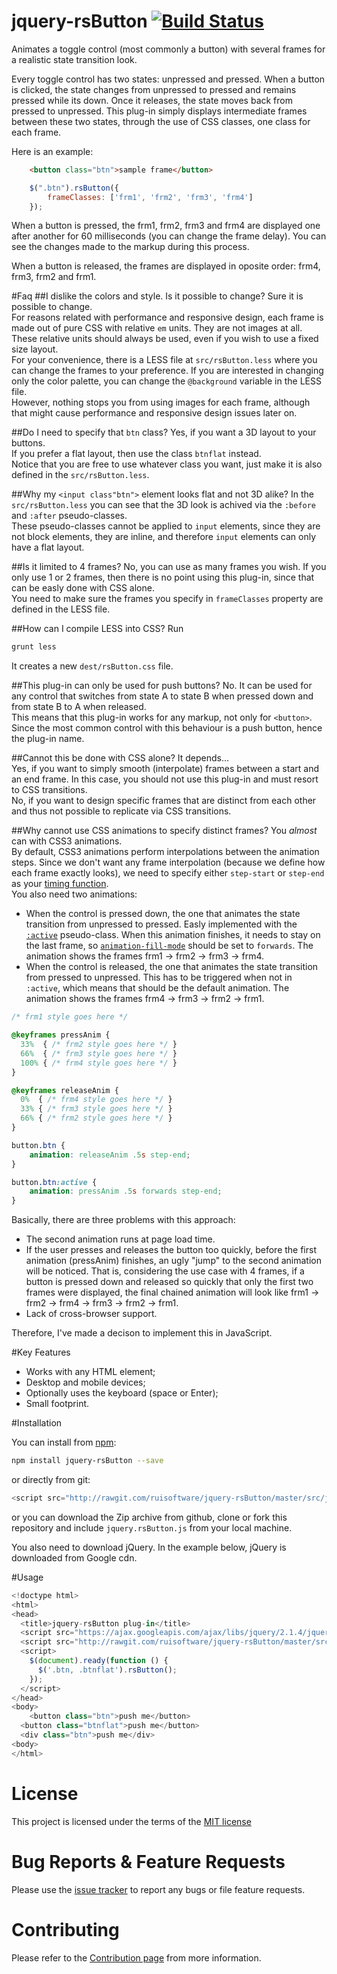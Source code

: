 # jquery-rsButton [![Build Status](https://travis-ci.org/ruisoftware/jquery-rsButton.svg?branch=master)](https://travis-ci.org/ruisoftware/jquery-rsButton)
Animates a toggle control (most commonly a button) with several frames for a realistic state transition look.

Every toggle control has two states: unpressed and pressed. When a button is clicked, the state changes from unpressed to pressed and remains pressed while its down. Once it releases, the state moves back from pressed to unpressed. This plug-in simply displays intermediate frames between these two states, through the use of CSS classes, one class for each frame.

Here is an example:
```html
	<button class="btn">sample frame</button>
```
```javascript
	$(".btn").rsButton({
		frameClasses: ['frm1', 'frm2', 'frm3', 'frm4']
	});
```
When a button is pressed, the frm1, frm2, frm3 and frm4 are displayed one after another for 60 milliseconds (you can change the frame delay).
You can see the changes made to the markup during this process.

When a button is released, the frames are displayed in oposite order: frm4, frm3, frm2 and frm1.

#Faq
##I dislike the colors and style. Is it possible to change?
Sure it is possible to change.  
For reasons related with performance and responsive design, each frame is made out of pure CSS with relative `em` units. They are not images at all. These relative units should always be used, even if you wish to use a fixed size layout.  
For your convenience, there is a LESS file at `src/rsButton.less` where you can change the frames to your preference. If you are interested in changing only the color palette, you can change the `@background` variable in the LESS file.  
However, nothing stops you from using images for each frame, although that might cause performance and responsive design issues later on.

##Do I need to specify that `btn` class?
Yes, if you want a 3D layout to your buttons.  
If you prefer a flat layout, then use the class `btnflat` instead.  
Notice that you are free to use whatever class you want, just make it is also defined in the `src/rsButton.less`.

##Why my `<input class"btn">` element looks flat and not 3D alike?
In the `src/rsButton.less` you can see that the 3D look is achived via the `:before` and `:after` pseudo-classes.  
These pseudo-classes cannot be applied to `input` elements, since they are not block elements, they are inline, and therefore `input` elements can only have a flat layout.

##Is it limited to 4 frames?
No, you can use as many frames you wish. If you only use 1 or 2 frames, then there is no point using this plug-in, since that can be easly done with CSS alone.  
You need to make sure the frames you specify in `frameClasses` property are defined in the LESS file.

##How can I compile LESS into CSS?
Run 
```bash
grunt less
```
It creates a new `dest/rsButton.css` file.

##This plug-in can only be used for push buttons?
No. It can be used for any control that switches from state A to state B when pressed down and from state B to A when released.  
This means that this plug-in works for any markup, not only for `<button>`.  
Since the most common control with this behaviour is a push button, hence the plug-in name.

##Cannot this be done with CSS alone?
It depends...  
Yes, if you want to simply smooth (interpolate) frames between a start and an end frame. In this case, you should not use this plug-in and must resort to CSS transitions.  
No, if you want to design specific frames that are distinct from each other and thus not possible to replicate via CSS transitions.

##Why cannot use CSS animations to specify distinct frames?
You *almost* can with CSS3 animations.  
By default, CSS3 animations perform interpolations between the animation steps. Since we don't want any frame interpolation (because we define how each frame exactly looks), we need to specify either `step-start` or `step-end` as your [timing function](https://developer.mozilla.org/ru/docs/Web/CSS/single-transition-timing-function#step-start).  
You also need two animations:
- When the control is pressed down, the one that animates the state transition from unpressed to pressed. Easly implemented with the [`:active`](https://developer.mozilla.org/en-US/docs/Web/CSS/:active) pseudo-class. When this animation finishes, it needs to stay on the last frame, so [`animation-fill-mode`](https://developer.mozilla.org/en-US/docs/Web/CSS/animation-fill-mode) should be set to `forwards`. The animation shows the frames frm1 -> frm2 -> frm3 -> frm4.
- When the control is released, the one that animates the state transition from pressed to unpressed. This has to be triggered when not in `:active`, which means that should be the default animation. The animation shows the frames frm4 -> frm3 -> frm2 -> frm1.
```css
/* frm1 style goes here */

@keyframes pressAnim {
  33%  { /* frm2 style goes here */ }
  66%  { /* frm3 style goes here */ }
  100% { /* frm4 style goes here */ }
}

@keyframes releaseAnim {
  0%  { /* frm4 style goes here */ }
  33% { /* frm3 style goes here */ }
  66% { /* frm2 style goes here */ }
}

button.btn {
	animation: releaseAnim .5s step-end;
}

button.btn:active {
	animation: pressAnim .5s forwards step-end;
}
```
Basically, there are three problems with this approach:
- The second animation runs at page load time.
- If the user presses and releases the button too quickly, before the first animation (pressAnim) finishes, an ugly "jump" to the second animation will be noticed. That is, considering the use case with 4 frames, if a button is pressed down and released so quickly that only the first two frames were displayed, the final chained animation will look like frm1 -> frm2 -> frm4 -> frm3 -> frm2 -> frm1.
- Lack of cross-browser support.

Therefore, I've made a decison to implement this in JavaScript.

#Key Features
 - Works with any HTML element;
 - Desktop and mobile devices;
 - Optionally uses the keyboard (space or Enter);
 - Small footprint.

#Installation

You can install from [npm](https://www.npmjs.com/):
```bash
npm install jquery-rsButton --save
```
or directly from git:
```javascript
<script src="http://rawgit.com/ruisoftware/jquery-rsButton/master/src/jquery.rsButton.js"></script>
```
or you can download the Zip archive from github, clone or fork this repository and include `jquery.rsButton.js` from your local machine.

You also need to download jQuery. In the example below, jQuery is downloaded from Google cdn.

#Usage
```javascript
<!doctype html>
<html>
<head>
  <title>jquery-rsButton plug-in</title>
  <script src="https://ajax.googleapis.com/ajax/libs/jquery/2.1.4/jquery.min.js"></script>
  <script src="http://rawgit.com/ruisoftware/jquery-rsButton/master/src/jquery.rsButton.js"></script>
  <script>
    $(document).ready(function () {
      $('.btn, .btnflat').rsButton();
    });
  </script>
</head>
<body>
	<button class="btn">push me</button>
  <button class="btnflat">push me</button>
  <div class="btn">push me</div>
<body>
</html>
````

# License
This project is licensed under the terms of the [MIT license](https://opensource.org/licenses/mit-license.php)

# Bug Reports & Feature Requests
Please use the [issue tracker](https://github.com/ruisoftware/jquery-rsButton/issues) to report any bugs or file feature requests.

# Contributing
Please refer to the [Contribution page](https://github.com/ruisoftware/jquery-rsButton/blob/master/CONTRIBUTING.md) from more information.
